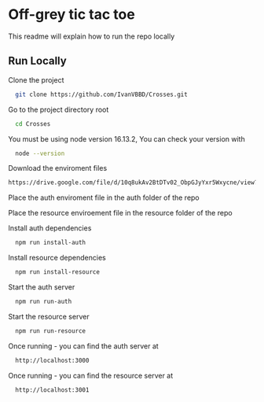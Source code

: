 # Off-grey tic tac toe

This readme will explain how to run the repo locally


## Run Locally

Clone the project

```bash
  git clone https://github.com/IvanVBBD/Crosses.git
```

Go to the project directory root

```bash
  cd Crosses
```

You must be using node version 16.13.2, You can check your version with

```bash
  node --version
```

Download the enviroment files
```bash
https://drive.google.com/file/d/10q8ukAv2BtDTv02_ObpGJyYxr5Wxycne/view?usp=sharing
```

Place the auth enviroment file in the auth folder of the repo

Place the resource enviroement file in the resource folder of the repo

Install auth dependencies

```bash
  npm run install-auth
```

Install resource dependencies

```bash
  npm run install-resource
```

Start the auth server

```bash
  npm run run-auth
```

Start the resource server

```bash
  npm run run-resource
```

Once running - you can find the auth server at

```bash
  http://localhost:3000
```

Once running - you can find the resource server at

```bash
  http://localhost:3001
```


